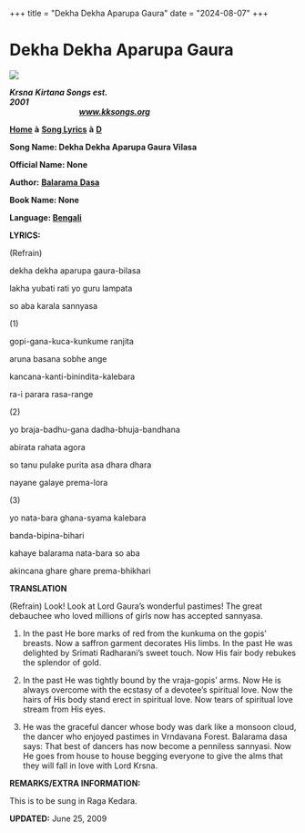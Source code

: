 +++
title = "Dekha Dekha Aparupa Gaura"
date = "2024-08-07"
+++

# Dekha Dekha Aparupa Gaura 
**[![](http://kksongs.org/image_files/image002.jpg)](http://kksongs.org/)**

**_Krsna_** **_Kirtana Songs est. 2001_**                                                                                                                                                      **_www.kksongs.org_**

[**Home**](http://kksongs.org/) **à** [**Song Lyrics**](http://kksongs.org/lyrics.html) **à** [**D**](http://kksongs.org/songs/song_d.html)

**Song Name: Dekha Dekha Aparupa Gaura Vilasa**

**Official Name: None**

**Author:** [**Balarama** **Dasa**](http://kksongs.org/authors/list/balarama.html)

**Book Name: None**

**Language: [Bengali](http://kksongs.org/language/list/bengali.html)**

**LYRICS:**

(Refrain)

dekha dekha aparupa gaura-bilasa

lakha yubati rati yo guru lampata

so aba karala sannyasa

(1)

gopi-gana-kuca-kunkume ranjita

aruna basana sobhe ange

kancana-kanti-binindita-kalebara

ra-i parara rasa\-range

(2)

yo braja-badhu-gana dadha-bhuja-bandhana

abirata rahata agora

so tanu pulake purita asa dhara dhara

nayane galaye prema-lora

(3)

yo nata-bara ghana-syama kalebara

banda-bipina-bihari

kahaye balarama nata-bara so aba

akincana ghare ghare prema-bhikhari

**TRANSLATION**

(Refrain) Look! Look at Lord Gaura’s wonderful pastimes! The great debauchee who loved millions of girls now has accepted sannyasa.

1) In the past He bore marks of red from the kunkuma on the gopis’ breasts. Now a saffron garment decorates His limbs. In the past He was delighted by Srimati Radharani’s sweet touch. Now His fair body rebukes the splendor of gold.

2) In the past He was tightly bound by the vraja-gopis’ arms. Now He is always overcome with the ecstasy of a devotee’s spiritual love. Now the hairs of His body stand erect in spiritual love. Now tears of spiritual love stream from His eyes.

3) He was the graceful dancer whose body was dark like a monsoon cloud, the dancer who enjoyed pastimes in Vrndavana Forest. Balarama dasa says: That best of dancers has now become a penniless sannyasi. Now He goes from house to house begging everyone to give the alms that they will fall in love with Lord Krsna.

**REMARKS/EXTRA INFORMATION:**

This is to be sung in Raga Kedara.

**UPDATED:** June 25, 2009